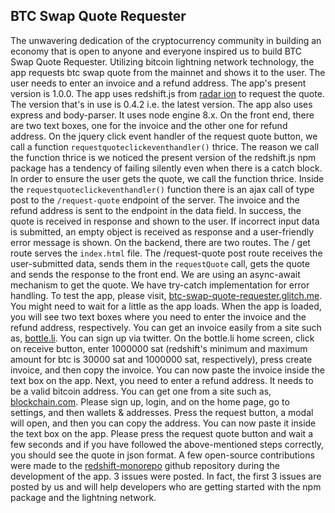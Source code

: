 ## BTC Swap Quote Requester
The unwavering dedication of the cryptocurrency community in building an economy that is open to anyone and everyone inspired us to build BTC Swap Quote Requester. Utilizing bitcoin lightning network technology, the app requests btc swap quote from the mainnet and shows it to the user. The user needs to enter an invoice and a refund address. The app's present version is 1.0.0. The app uses redshift.js from [radar ion](https://ion.radar.tech/) to request the quote. The version that's in use is 0.4.2 i.e. the latest version. The app also uses express and body-parser. It uses node engine 8.x. On the front end, there are two text boxes, one for the invoice and the other one for refund address. On the jquery click event handler of the request quote button, we call a function `requestquoteclickeventhandler()` thrice. The reason we call the function thrice is we noticed the present version of the redshift.js npm package has a tendency of failing silently even when there is a catch block. In order to ensure the user gets the quote, we call the function thrice. Inside the `requestquoteclickeventhandler()` function there is an ajax call of type post to the `/request-quote` endpoint of the server. The invoice and the refund address is sent to the endpoint in the data field. In success, the quote is received in response and shown to the user. If incorrect input data is submitted, an empty object is received as response and a user-friendly error message is shown. On the backend, there are two routes. The / get route serves the `index.html` file. The /request-quote post route receives the user-submitted data, sends them in the `requestQuote` call, gets the quote and sends the response to the front end. We are using an async-await mechanism to get the quote. We have try-catch implementation for error handling. To test the app, please visit, [btc-swap-quote-requester.glitch.me](https://btc-swap-quote-requester.glitch.me/). You might need to wait for a little as the app loads. When the app is loaded, you will see two text boxes where you need to enter the invoice and the refund address, respectively. You can get an invoice easily from a site such as, [bottle.li](https://bottle.li/). You can sign up via twitter. On the bottle.li home screen, click on receive button, enter 1000000 sat (redshift's minimum and maximum amount for btc is 30000 sat and 1000000 sat, respectively), press create invoice, and then copy the invoice. You can now paste the invoice inside the text box on the app. Next, you need to enter a refund address. It needs to be a valid bitcoin address. You can get one from a site such as, [blockchain.com](https://www.blockchain.com/). Please sign up, login, and on the home page, go to settings, and then wallets & addresses. Press the request button, a modal will open, and then you can copy the address. You can now paste it inside the text box on the app. Please press the request quote button and wait a few seconds and if you have followed the above-mentioned steps correctly, you should see the quote in json format. A few open-source contributions were made to the [redshift-monorepo](https://github.com/RadarTech/redshift-monorepo) github repository during the development of the app. 3 issues were posted. In fact, the first 3 issues are posted by us and will help developers who are getting started with the npm package and the lightning network. 